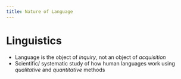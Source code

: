 ```yaml
---
title: Nature of Language
---
```


# Linguistics
- Language is the object of *inquiry*, not an object of *acquisition*
- Scientific/ systematic study of how human languages work using *qualitative* and *quantitative* methods

